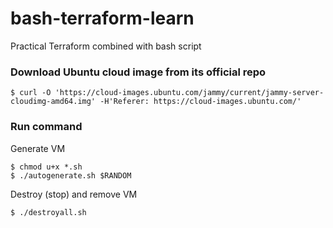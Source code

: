 # bash-terraform-learn
Practical Terraform combined with bash script

### Download Ubuntu cloud image from its official repo
```
$ curl -O 'https://cloud-images.ubuntu.com/jammy/current/jammy-server-cloudimg-amd64.img' -H'Referer: https://cloud-images.ubuntu.com/'
```

### Run command
Generate VM
```
$ chmod u+x *.sh
$ ./autogenerate.sh $RANDOM
```

Destroy (stop) and remove VM
```
$ ./destroyall.sh
```
